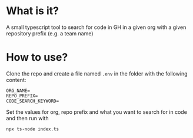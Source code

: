 # What is it?
A small typescript tool to search for code in GH in a given org with a given repository prefix (e.g. a team name)

# How to use?

Clone the repo and create a file named `.env` in the folder with the following content:

```
ORG_NAME=
REPO_PREFIX=
CODE_SEARCH_KEYWORD=
```

Set the values for org, repo prefix and what you want to search for in code and then run with 

```
npx ts-node index.ts
```
